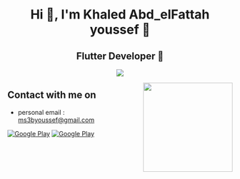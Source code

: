 <h1 align="center">Hi 👋, I'm Khaled Abd_elFattah youssef 👑</h1>
<h2 align="center">Flutter Developer 💎</h2>
<p align="center"> <img src="https://readme-typing-svg.herokuapp.com?lines=Welcome,+Let's+follow+each+other+💖" /> </p>



<img align="right" src="https://user-images.githubusercontent.com/63050133/156676671-d5b2e362-97d4-4404-9447-dd71ddfea82f.gif" width = 200px/>

<h2> Contact with me on </h2>



- personal email : ms3byoussef@gmail.com


<p><a href="http://Wa.me/201010563335" target="_blank"><img alt="Google Play" src="https://img.shields.io/badge/whatsapp%20-128C7E.svg?style=for-the-badge&logo=whatsapp&logoColor=white" /></a> <a href=" https://www.linkedin.com/in/ms3byoussef/" target="_blank"><img alt="Google Play" src="https://img.shields.io/badge/linkedin-0077b5.svg?style=for-the-badge&logo=linkedin&logoColor=white" /></a> <p>

<!-- - whatsApp for bussines :http://Wa.me/201010563335
- personal email : ms3byoussedf@gmail.com
- linkedIn : https://www.linkedin.com/in/ms3byoussef/
 

